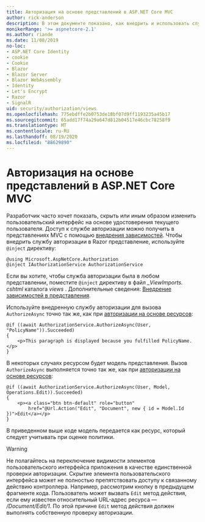 ```yaml
---
title: Авторизация на основе представлений в ASP.NET Core MVC
author: rick-anderson
description: В этом документе показано, как внедрить и использовать службу авторизации в Razor представлении ASP.NET Core.
monikerRange: '>= aspnetcore-2.1'
ms.author: riande
ms.date: 11/08/2019
no-loc:
- ASP.NET Core Identity
- cookie
- Cookie
- Blazor
- Blazor Server
- Blazor WebAssembly
- Identity
- Let's Encrypt
- Razor
- SignalR
uid: security/authorization/views
ms.openlocfilehash: 775ebdffe2b0753de18bf07d9ff1193235a45b17
ms.sourcegitcommit: 65add17f74a29a647d812b04517e46cbc78258f9
ms.translationtype: MT
ms.contentlocale: ru-RU
ms.lasthandoff: 08/19/2020
ms.locfileid: "88629890"
---
```

# <a name="view-based-authorization-in-aspnet-core-mvc"></a>Авторизация на основе представлений в ASP.NET Core MVC

Разработчик часто хочет показать, скрыть или иным образом изменить пользовательский интерфейс на основе удостоверения текущего пользователя. Доступ к службе авторизации можно получить в представлениях MVC с помощью [внедрения зависимостей](xref:fundamentals/dependency-injection). Чтобы внедрить службу авторизации в Razor представление, используйте `@inject` директиву:

```cshtml
@using Microsoft.AspNetCore.Authorization
@inject IAuthorizationService AuthorizationService
```

Если вы хотите, чтобы служба авторизации была в любом представлении, поместите `@inject` директиву в файл *_ViewImports. cshtml* каталога *views* . Дополнительные сведения: [Внедрение зависимостей в представления](xref:mvc/views/dependency-injection).

Используйте внедренную службу авторизации для вызова `AuthorizeAsync` точно так же, как при [авторизации на основе ресурсов](xref:security/authorization/resourcebased#security-authorization-resource-based-imperative):

```cshtml
@if ((await AuthorizationService.AuthorizeAsync(User, "PolicyName")).Succeeded)
{
    <p>This paragraph is displayed because you fulfilled PolicyName.</p>
}
```

В некоторых случаях ресурсом будет модель представления. Вызов `AuthorizeAsync` выполняется точно так же, как при [авторизации на основе ресурсов](xref:security/authorization/resourcebased#security-authorization-resource-based-imperative):

```cshtml
@if ((await AuthorizationService.AuthorizeAsync(User, Model, Operations.Edit)).Succeeded)
{
    <p><a class="btn btn-default" role="button"
        href="@Url.Action("Edit", "Document", new { id = Model.Id })">Edit</a></p>
}
```

В приведенном выше коде модель передается как ресурс, который следует учитывать при оценке политики.

> [!WARNING]
> Не полагайтесь на переключение видимости элементов пользовательского интерфейса приложения в качестве единственной проверки авторизации. Скрытие элемента пользовательского интерфейса может не полностью препятствовать доступу к связанному действию контроллера. Например, рассмотрим кнопку в предыдущем фрагменте кода. Пользователь может вызвать `Edit` метод действия, если ему известен относительный URL-адрес ресурса — */Document/Edit/1*. По этой причине `Edit` метод действия должен выполнять собственную проверку авторизации.
